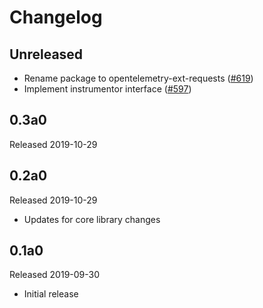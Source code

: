 # Changelog

## Unreleased

- Rename package to opentelemetry-ext-requests ([#619](https://github.com/open-telemetry/opentelemetry-python/pull/619))
- Implement instrumentor interface ([#597](https://github.com/open-telemetry/opentelemetry-python/pull/597))

## 0.3a0

Released 2019-10-29

## 0.2a0

Released 2019-10-29

- Updates for core library changes

## 0.1a0

Released 2019-09-30

- Initial release
